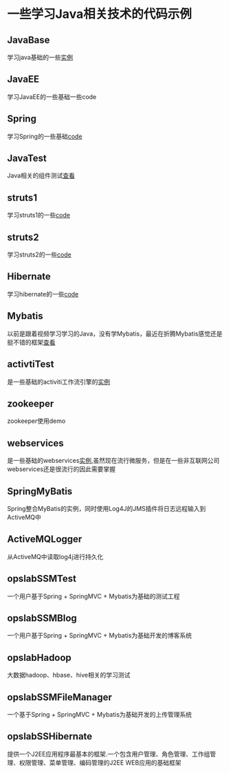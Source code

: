 # 一些学习Java相关技术的代码示例
## JavaBase
学习java基础的一些[实例](JavaBase/Readme.md)

## JavaEE
学习JavaEE的一些基础一些code

## Spring
学习Spring的一些基础[code](spring)

## JavaTest
Java相关的组件测试[查看](JavaTest/Readme.md)

## struts1
学习struts1的一些[code](struts1)

## struts2
学习struts2的一些[code](struts2)

## Hibernate
学习hibernate的一些[code](Hibernate/Readme.md)

## Mybatis
以前是跟着视频学习学习的Java，没有学Mybatis，最近在折腾Mybatis感觉还是挺不错的框架[查看](Mybatis/Readme.md)

## activtiTest
是一些基础的activiti工作流引擎的[实例](AcitiviTest/)

## zookeeper
zookeeper使用demo

## webservices
是一些基础的webservices[实例](WebServices/),虽然现在流行微服务，但是在一些非互联网公司webservices还是很流行的因此需要掌握

## SpringMyBatis
Spring整合MyBatis的实例，同时使用Log4J的JMS插件将日志远程输入到ActiveMQ中

## ActiveMQLogger
从ActiveMQ中读取log4j进行持久化

## opslabSSMTest
一个用户基于Spring + SpringMVC + Mybatis为基础的测试工程

## opslabSSMBlog
一个用户基于Spring + SpringMVC + Mybatis为基础开发的博客系统

## opslabHadoop
大数据hadoop、hbase、hive相关的学习测试

## opslabSSMFileManager
一个基于Spring + SpringMVC + Mybatis为基础开发的上传管理系统

## opslabSSHibernate
提供一个J2EE应用程序最基本的框架.一个包含用户管理、角色管理、工作组管理、权限管理、菜单管理、编码管理的J2EE WEB应用的基础框架
